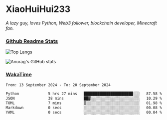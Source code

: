 # XiaoHuiHui233

*A lazy guy, loves Python, Web3 follower, blockchain developer, Minecraft fan.*

### [Github Readme Stats](https://github.com/anuraghazra/github-readme-stats)

![Top Langs](https://github-readme-stats.vercel.app/api/top-langs/?username=XiaoHuiHui233&layout=compact&theme=github_dark)

![Anurag's GitHub stats](https://github-readme-stats.vercel.app/api?username=XiaoHuiHui233&show_icons=true&theme=github_dark)

### [WakaTime](https://wakatime.com)

<!--START_SECTION:waka-->

```txt
From: 13 September 2024 - To: 20 September 2024

Python             5 hrs 27 mins   ██████████████████████░░░   87.58 %
JSON               38 mins         ██▓░░░░░░░░░░░░░░░░░░░░░░   10.29 %
TOML               7 mins          ▒░░░░░░░░░░░░░░░░░░░░░░░░   01.98 %
Markdown           0 secs          ░░░░░░░░░░░░░░░░░░░░░░░░░   00.08 %
YAML               0 secs          ░░░░░░░░░░░░░░░░░░░░░░░░░   00.04 %
```

<!--END_SECTION:waka-->

